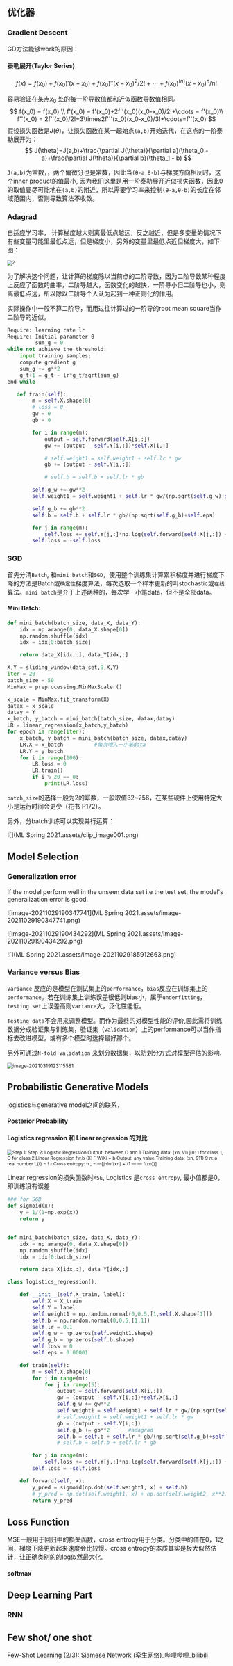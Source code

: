 ## 优化器

### Gradient Descent

GD方法能够work的原因：

[1]: https://aistudio.baidu.com/aistudio/education/lessonvideo/1149933	"ML 2021"

#### 泰勒展开(Taylor Series)

$$
f(x) = f(x_0) + f(x_0)'(x-x_0)+f(x_0)''(x-x_0)^2/2!+\cdots+f(x_0)^{(n)}(x-x_0)^n/n!
$$

容易验证在某点$x_0$ 处的每一阶导数值都和近似函数导数值相同。
$$
f(x_0) = f(x_0) \\
f'(x_0) = f'(x_0)+2f''(x_0)(x_0-x_0)/2!+\cdots = f'(x_0)\\
f''(x_0) = 2f''(x_0)/2!+3\times2f'''(x_0)(x_0-x_0)/3!+\cdots=f''(x_0)
$$
假设损失函数是$J(\theta)$，让损失函数在某一起始点`(a,b)`开始迭代，在这点的一阶泰勒展开为：
$$
J(\theta)=J(a,b)+\frac{\partial J(\theta)}{\partial a}(\theta_0 - a)+\frac{\partial J(\theta)}{\partial b}(\theta_1 - b)
$$

`J(a,b)`为常数，，两个偏微分也是常数，因此当`(θ-a,θ-b)`与梯度方向相反时，这个inner product的值最小, 因为我们这里是用一阶泰勒展开近似损失函数，因此θ的取值要尽可能地在`(a,b)`的附近，所以需要学习率来控制`(θ-a,θ-b)`的长度在邻域范围内，否则导致算法不收敛。

### Adagrad

自适应学习率， 计算梯度越大则离最低点越远，反之越近，但是多变量的情况下有些变量可能里最低点远，但是梯度小，另外的变量里最低点近但梯度大，如下图：

<img src="ML Spring 2021.assets/1.png" alt="2" style="zoom:70%;" />

为了解决这个问题，让计算的梯度除以当前点的二阶导数，因为二阶导数某种程度上反应了函数的曲率，二阶导越大，函数变化的越快，一阶导小但二阶导也小，则离最低点远，所以除以二阶导个人认为起到一种正则化的作用。

实际操作中一般不算二阶导，而用过往计算过的一阶导的root mean square当作二阶导的近似。

```python
Require: learning rate lr
Require: Initial parameter θ
		 sum_g = 0
while not achieve the threshold:
	input training samples;
	compute gradient g
	sum_g += g**2
	g_t+1 = g_t - lr*g_t/sqrt(sum_g)
end while
```

```python
   def train(self):
        m = self.X.shape[0]
        # loss = 0
        gw = 0
        gb = 0

        for i in range(m):
            output = self.forward(self.X[i,:])
            gw += (output - self.Y[i,:])*self.X[i,:]

            # self.weight1 = self.weight1 + self.lr * gw
            gb += (output - self.Y[i,:])

            # self.b = self.b + self.lr * gb

        self.g_w += gw**2
        self.weight1 = self.weight1 + self.lr * gw/(np.sqrt(self.g_w)+self.eps)

        self.g_b += gb**2
        self.b = self.b + self.lr * gb/(np.sqrt(self.g_b)+self.eps)

        for j in range(m):
            self.loss += self.Y[j,:]*np.log(self.forward(self.X[j,:]) + self.eps) + (1 - self.Y[j,:])*np.log(1 - self.forward(self.X[j,:]) + self.eps)   
        self.loss = -self.loss
```



### SGD

首先分清`Batch`, 和`mini batch`和`SGD`，使用整个训练集计算累积梯度并进行梯度下降的方法是Batch或`确定性`梯度算法，每次选取一个样本更新的叫stochastic或`在线`算法。`mini batch`是介于上述两种的，每次学一小笔data，但不是全部data。

#### Mini Batch:

```python
def mini_batch(batch_size, data_X, data_Y):
    idx = np.arange(0, data_X.shape[0])
    np.random.shuffle(idx)
    idx = idx[0:batch_size]

    return data_X[idx,:], data_Y[idx,:]
```

```python
X,Y = sliding_window(data_set,9,X,Y)
iter = 20
batch_size = 50
MinMax = preprocessing.MinMaxScaler()

x_scale = MinMax.fit_transform(X)
datax = x_scale
datay = Y
x_batch, y_batch = mini_batch(batch_size, datax,datay)
LR = linear_regression(x_batch,y_batch)
for epoch in range(iter):
    x_batch, y_batch = mini_batch(batch_size, datax,datay)
    LR.X = x_batch          #每次喂入一小笔data
    LR.Y = y_batch
    for i in range(100):
        LR.loss = 0
        LR.train()
        if i % 20 == 0:
            print(LR.loss)
```

`batch_size`的选择一般为2的幂数，一般取值32~256，在某些硬件上使用特定大小是运行时间会更少（花书 P172）。

另外，分batch训练可以实现并行运算：

![](ML Spring 2021.assets/clip_image001.png)

## Model Selection

### Generalization error

If the model perform well in the unseen data set i.e the test set, the model's generalization error is good.

![image-20211029190347741](ML Spring 2021.assets/image-20211029190347741.png)

![image-20211029190434292](ML Spring 2021.assets/image-20211029190434292.png)

![](ML Spring 2021.assets/image-20211029185912663.png)



### Variance versus Bias

`Variance` 反应的是模型在测试集上的`performance`，`bias`反应在训练集上的`performance`。若在训练集上训练误差很低则bias小，属于`underfitting`，`testing set`上误差高则`variance`大，泛化性能低。

`Testing data`不会用来调整模型。而作为最终的对模型性能的评价,因此需将训练数据分成验证集与训练集，验证集（`validation`）上的performance可以当作指标去改进模型，或有多个模型时选择最好那个。

另外可通过`N-fold validation` 来划分数据集，以防划分方式对模型评估的影响.

<img src="ML Spring 2021.assets/image-20210319123115581.png" alt="image-20210319123115581" style="zoom: 80%;" />



## Probabilistic Generative Models

logistics与generative model之间的联系，

#### Posterior Probability

#### Logistics regression 和 Linear regression 的对比



<img src="ML Spring 2021.assets/clip_image001-1616305745646.png" alt="Step 1:  Step 2:  Logistic Regression  Output: between O and 1  Training data: (xn, VI)  j n: 1 for class 1, O for class 2  Linear Regression  fw,b (X) ¯  WiXi + b  Output: any value  Training data: (xn, 911)  9 n: a real number  L(f) = ! -  Cross entropy:  n , = —[jnlnf(xn) + (1 — — f(xn))] " style="zoom:75%;" />

Linear regression的损失函数时`MSE`, Logistics 是`cross entropy`, 最小值都是0，即训练没有误差

```python
### for SGD
def sigmoid(x):
    y = 1/(1+np.exp(x))
    return y


def mini_batch(batch_size, data_X, data_Y):
    idx = np.arange(0, data_X.shape[0])
    np.random.shuffle(idx)
    idx = idx[0:batch_size]

    return data_X[idx,:], data_Y[idx,:]

class logistics_regression():

    def __init__(self,X_train, label):
        self.X = X_train
        self.Y = label
        self.weight1 = np.random.normal(0,0.5,[1,self.X.shape[1]])
        self.b = np.random.normal(0,0.5,[1,1])
        self.lr = 0.1
        self.g_w = np.zeros(self.weight1.shape)
        self.g_b = np.zeros(self.b.shape)
        self.loss = 0
        self.eps = 0.00001

    def train(self):
        m = self.X.shape[0]
        for i in range(m):
            for j in range(5):
                output = self.forward(self.X[i,:])
                gw = (output - self.Y[i,:])*self.X[i,:]
                self.g_w += gw**2
                self.weight1 = self.weight1 + self.lr * gw/(np.sqrt(self.g_w)+self.eps)
                # self.weight1 = self.weight1 + self.lr * gw
                gb = (output - self.Y[i,:])
                self.g_b += gb**2      #adagrad
                self.b = self.b + self.lr * gb/(np.sqrt(self.g_b)+self.eps)
                # self.b = self.b + self.lr * gb

        for j in range(m):
            self.loss += self.Y[j,:]*np.log(self.forward(self.X[j,:]) + self.eps) + (1 - self.Y[j,:])*np.log(1-self.forward(self.X[j,:]) + self.eps)   
        self.loss = -self.loss

    def forward(self, x):
        y_pred = sigmoid(np.dot(self.weight1, x) + self.b)
        # y_pred = np.dot(self.weight1, x) + np.dot(self.weight2, x**2) + self.b
        return y_pred 
```

## Loss Function

MSE一般用于回归中的损失函数，cross entropy用于分类。分类中的值在0，1之间，梯度下降更新起来速度会比较慢。cross entropy的本质其实是极大似然估计，让正确类别的的log似然最大化。

#### softmax

## Deep Learning Part

### RNN



## Few shot/ one shot

[Few-Shot Learning (2/3): Siamese Network (孪生网络)_哔哩哔哩_bilibili](https://www.bilibili.com/video/BV1vQ4y1R7dr/?spm_id_from=trigger_reload)



